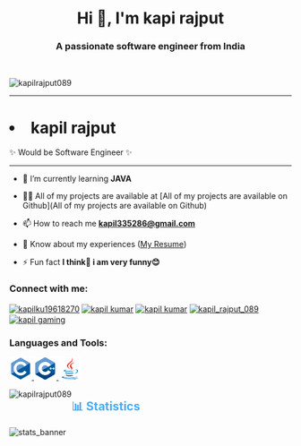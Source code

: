 <!--- 👋 Hi, I’m @Kapilrajput089
- 👀 I’m interested in ...
- 🌱 I’m currently learning ...
- 💞️ I’m looking to collaborate on ...
- 📫 How to reach me ...
- 😄 Pronouns: ...
- ⚡ Fun fact: ...

<!---
Kapilrajput089/Kapilrajput089 is a ✨ special ✨ repository because its `README.md` (this file) appears on your GitHub profile.
You can click the Preview link to take a look at your changes.
--->
<h1 align="center">Hi 👋, I'm kapi rajput</h1>
<!--<img align="left" src="https://www.google.com/url?sa=i&url=https%3A%2F%2Fgithub.com%2FAnmol-Baranwal%2FCool-GIFs-For-GitHub&psig=AOvVaw3oBKq-gaI2FQRtKEpk38k6&ust=1716798061946000&source=images&cd=vfe&opi=89978449&ved=0CBEQjRxqFwoTCKD9wqjxqoYDFQAAAAAdAAAAABAQ.gif">-->
<h3 align="center">A passionate software engineer from India</h3>
<img align="left"> <img scr="https://www.google.com/imgres?q=git%20gif%20programmin&imgurl=https%3A%2F%2Fuser-images.githubusercontent.com%2F105595540%2F212469547-27e4c290-983d-4544-8266-60efd135ae41.gif&imgrefurl=https%3A%2F%2Fgithub.com%2Feddyvk01%2Feddyvk01&docid=ySZEjTizBKuwsM&tbnid=sGO0QsnlUm-eqM&vet=12ahUKEwiNzNuhp86GAxX7amwGHW2UBnAQM3oECBkQAA..i&w=750&h=400&hcb=2&ved=2ahUKEwiNzNuhp86GAxX7amwGHW2UBnAQM3oECBkQAA.gif">
<p align="left"> <img src="https://komarev.com/ghpvc/?username=kapilrajput089&label=Profile%20views&color=0e75b6&style=flat" alt="kapilrajput089" /> </p>
<hr>
<h1>
    <li type="desc"> kapil rajput </li>
</h1>
<p>✨ Would be Software Engineer ✨</p>
<hr>

- 🌱 I’m currently learning **JAVA**

- 👨‍💻 All of my projects are available at [All of my projects are available on Github](All of my projects are available on Github)

- 📫 How to reach me **kapil335286@gmail.com**

- 📄 Know about my experiences (<a href="https://github.com/kapilrajput089/kapilrajput089/blob/main/MyResume.png">My Resume</a>)

- ⚡ Fun fact **I think🤔 i am very funny😊**

<h3 align="left">Connect with me:</h3>
<p align="left">
<a href="https://twitter.com/kapilku19618270" target="blank"><img align="center" src="https://raw.githubusercontent.com/rahuldkjain/github-profile-readme-generator/master/src/images/icons/Social/twitter.svg" alt="kapilku19618270" height="30" width="40" /></a>
<a href="https://linkedin.com/in/kapil kumar" target="blank"><img align="center" src="https://raw.githubusercontent.com/rahuldkjain/github-profile-readme-generator/master/src/images/icons/Social/linked-in-alt.svg" alt="kapil kumar" height="30" width="40" /></a>
<a href="https://fb.com/kapil kumar" target="blank"><img align="center" src="https://raw.githubusercontent.com/rahuldkjain/github-profile-readme-generator/master/src/images/icons/Social/facebook.svg" alt="kapil kumar" height="30" width="40" /></a>
<a href="https://instagram.com/kapil_rajput_089" target="blank"><img align="center" src="https://raw.githubusercontent.com/rahuldkjain/github-profile-readme-generator/master/src/images/icons/Social/instagram.svg" alt="kapil_rajput_089" height="30" width="40" /></a>
<a href="https://www.youtube.com/c/kapil gaming" target="blank"><img align="center" src="https://raw.githubusercontent.com/rahuldkjain/github-profile-readme-generator/master/src/images/icons/Social/youtube.svg" alt="kapil gaming" height="30" width="40" /></a>
</p>

<h3 align="left">Languages and Tools:</h3>
<p align="left"> 
    <!-- Logo of C Language -->
    <a href="https://www.cprogramming.com/" target="_blank" rel="noreferrer"> <img src="https://raw.githubusercontent.com/devicons/devicon/master/icons/c/c-original.svg" alt="c" width="40" height="40"/> </a> 
    <!-- Logo of C++ Language -->
    <a href="https://www.w3schools.com/cpp/" target="_blank" rel="noreferrer"> <img src="https://raw.githubusercontent.com/devicons/devicon/master/icons/cplusplus/cplusplus-original.svg" alt="cplusplus" width="40" height="40"/> </a>
    <!-- Logo of JAVA Language -->
    <a href="https://www.java.com" target="_blank" rel="noreferrer"> <img src="https://raw.githubusercontent.com/devicons/devicon/master/icons/java/java-original.svg" alt="java" width="40" height="40"/> </a>


<p><img align="left" src="https://github-readme-stats.vercel.app/api/top-langs?username=kapilrajput089&show_icons=true&locale=en&layout=compact" alt="kapilrajput089" /></p>


<!--<p>&nbsp;<img align="center" src="https://github-readme-stats.vercel.app/api?username=kapilrajput089&show_icons=true&locale=en" alt="kapilrajput089" /></p>--->

<!--<p><img align="center" src="https://github-readme-streak-stats.herokuapp.com/?user=kapilrajput089&" alt="kapilrajput089" /></p>--->

<h2 style="color: #44AEFB">📊 Statistics</h2>

![stats_banner](https://user-images.githubusercontent.com/78341798/194534778-d662496c-ae00-4e8d-ae9b-b90912054e7f.gif)
